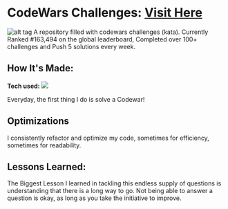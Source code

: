 # CodeWars Challenges: <a target="_blank" href="https://www.codewars.com/users/shubhamsigdar" >Visit Here</a> 

![alt tag](https://user-images.githubusercontent.com/102561192/168458123-f7bb4d57-0633-422c-8222-03447f6e7e0b.JPG)
A repository filled with codewars challenges (kata). Currently Ranked #163,494 on the global leaderboard, Completed over 100+ challenges and Push 5 solutions every week.

## How It's Made:

**Tech used:** <img src="https://img.shields.io/static/v1?label=|&message=JAVASCRIPT&color=3c7f5d&style=plastic&logo=javascript"/>

Everyday, the first thing I do is solve a Codewar! 

## Optimizations

I consistently refactor and optimize my code, sometimes for efficiency, sometimes for readability. 

## Lessons Learned:

The Biggest Lesson I learned in tackling this endless supply of questions is understanding that there is a long way to go. Not being able to answer a question is okay, as long as you take the initiative to improve.

